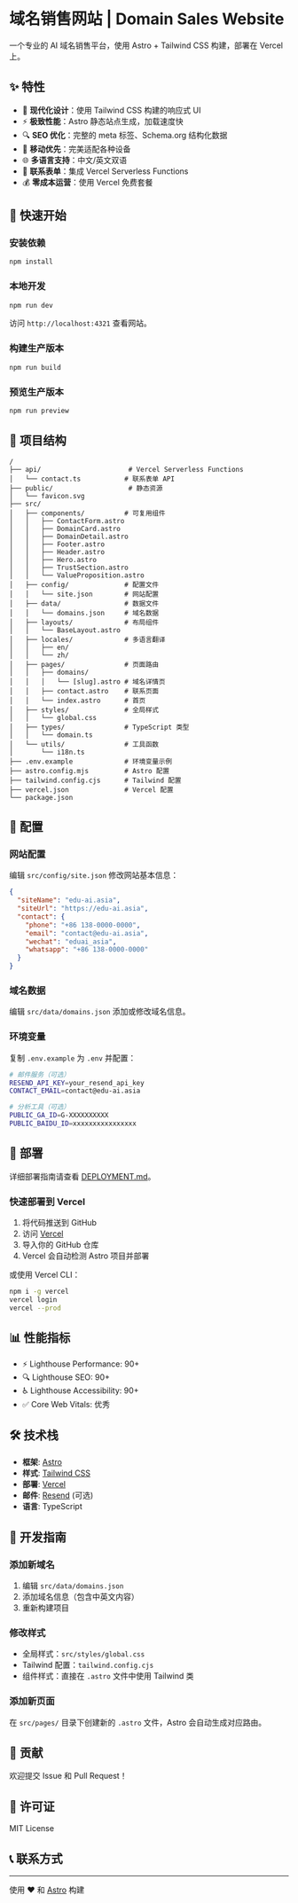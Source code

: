 # 域名销售网站 | Domain Sales Website

一个专业的 AI 域名销售平台，使用 Astro + Tailwind CSS 构建，部署在 Vercel 上。

## ✨ 特性

- 🎨 **现代化设计**：使用 Tailwind CSS 构建的响应式 UI
- ⚡ **极致性能**：Astro 静态站点生成，加载速度快
- 🔍 **SEO 优化**：完整的 meta 标签、Schema.org 结构化数据
- 📱 **移动优先**：完美适配各种设备
- 🌐 **多语言支持**：中文/英文双语
- 📧 **联系表单**：集成 Vercel Serverless Functions
- 💰 **零成本运营**：使用 Vercel 免费套餐

## 🚀 快速开始

### 安装依赖

```bash
npm install
```

### 本地开发

```bash
npm run dev
```

访问 `http://localhost:4321` 查看网站。

### 构建生产版本

```bash
npm run build
```

### 预览生产版本

```bash
npm run preview
```

## 📁 项目结构

```
/
├── api/                      # Vercel Serverless Functions
│   └── contact.ts           # 联系表单 API
├── public/                   # 静态资源
│   └── favicon.svg
├── src/
│   ├── components/          # 可复用组件
│   │   ├── ContactForm.astro
│   │   ├── DomainCard.astro
│   │   ├── DomainDetail.astro
│   │   ├── Footer.astro
│   │   ├── Header.astro
│   │   ├── Hero.astro
│   │   ├── TrustSection.astro
│   │   └── ValueProposition.astro
│   ├── config/              # 配置文件
│   │   └── site.json        # 网站配置
│   ├── data/                # 数据文件
│   │   └── domains.json     # 域名数据
│   ├── layouts/             # 布局组件
│   │   └── BaseLayout.astro
│   ├── locales/             # 多语言翻译
│   │   ├── en/
│   │   └── zh/
│   ├── pages/               # 页面路由
│   │   ├── domains/
│   │   │   └── [slug].astro # 域名详情页
│   │   ├── contact.astro    # 联系页面
│   │   └── index.astro      # 首页
│   ├── styles/              # 全局样式
│   │   └── global.css
│   ├── types/               # TypeScript 类型
│   │   └── domain.ts
│   └── utils/               # 工具函数
│       └── i18n.ts
├── .env.example             # 环境变量示例
├── astro.config.mjs         # Astro 配置
├── tailwind.config.cjs      # Tailwind 配置
├── vercel.json              # Vercel 配置
└── package.json
```

## 🔧 配置

### 网站配置

编辑 `src/config/site.json` 修改网站基本信息：

```json
{
  "siteName": "edu-ai.asia",
  "siteUrl": "https://edu-ai.asia",
  "contact": {
    "phone": "+86 138-0000-0000",
    "email": "contact@edu-ai.asia",
    "wechat": "eduai_asia",
    "whatsapp": "+86 138-0000-0000"
  }
}
```

### 域名数据

编辑 `src/data/domains.json` 添加或修改域名信息。

### 环境变量

复制 `.env.example` 为 `.env` 并配置：

```bash
# 邮件服务（可选）
RESEND_API_KEY=your_resend_api_key
CONTACT_EMAIL=contact@edu-ai.asia

# 分析工具（可选）
PUBLIC_GA_ID=G-XXXXXXXXXX
PUBLIC_BAIDU_ID=xxxxxxxxxxxxxxxx
```

## 🚢 部署

详细部署指南请查看 [DEPLOYMENT.md](./DEPLOYMENT.md)。

### 快速部署到 Vercel

1. 将代码推送到 GitHub
2. 访问 [Vercel](https://vercel.com)
3. 导入你的 GitHub 仓库
4. Vercel 会自动检测 Astro 项目并部署

或使用 Vercel CLI：

```bash
npm i -g vercel
vercel login
vercel --prod
```

## 📊 性能指标

- ⚡ Lighthouse Performance: 90+
- 🔍 Lighthouse SEO: 90+
- ♿ Lighthouse Accessibility: 90+
- ✅ Core Web Vitals: 优秀

## 🛠️ 技术栈

- **框架**: [Astro](https://astro.build)
- **样式**: [Tailwind CSS](https://tailwindcss.com)
- **部署**: [Vercel](https://vercel.com)
- **邮件**: [Resend](https://resend.com) (可选)
- **语言**: TypeScript

## 📝 开发指南

### 添加新域名

1. 编辑 `src/data/domains.json`
2. 添加域名信息（包含中英文内容）
3. 重新构建项目

### 修改样式

- 全局样式：`src/styles/global.css`
- Tailwind 配置：`tailwind.config.cjs`
- 组件样式：直接在 `.astro` 文件中使用 Tailwind 类

### 添加新页面

在 `src/pages/` 目录下创建新的 `.astro` 文件，Astro 会自动生成对应路由。

## 🤝 贡献

欢迎提交 Issue 和 Pull Request！

## 📄 许可证

MIT License

## 📞 联系方式

---

使用 ❤️ 和 [Astro](https://astro.build) 构建
